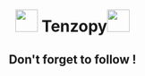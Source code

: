 <h1 align="center">
  <img src="https://octodex.github.com/images/original.png" width="40" /> Tenzopy<img src="https://octodex.github.com/images/original.png" width="40" />
</h1>

<div align="center">
    
  <h2>Don't forget to follow !</h2>
